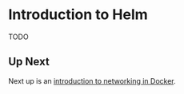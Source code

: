 # Introduction to Helm
TODO

## Up Next
Next up is an [introduction to networking in Docker](intro_to_networking_in_docker.md).